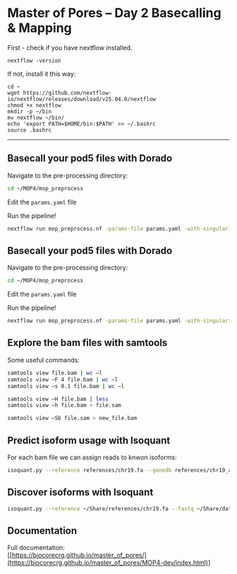 
#  Master of Pores – Day 2 Basecalling & Mapping

First - check if you have nextflow installed.

```
nextflow -version
```
If not, install it this way:
```
cd ~
wget https://github.com/nextflow-io/nextflow/releases/download/v25.04.0/nextflow
chmod +x nextflow
mkdir -p ~/bin
mv nextflow ~/bin/
echo 'export PATH=$HOME/bin:$PATH' >> ~/.bashrc
source .bashrc
```
---


##  Basecall your pod5 files with Dorado 

Navigate to the pre-processing directory:

```bash
cd ~/MOP4/mop_preprocess
```

Edit the  `params.yaml` file

Run the pipeline!

```bash
nextflow run mop_preprocess.nf -params-file params.yaml -with-singularity --nv -profile local -bg > demultiplexing.log
```

##  Basecall your pod5 files with Dorado 

Navigate to the pre-processing directory:

```bash
cd ~/MOP4/mop_preprocess
```

Edit the  `params.yaml` file

Run the pipeline!

```bash
nextflow run mop_preprocess.nf -params-file params.yaml -with-singularity --nv -profile local -bg > demultiplexing.log
```

## Explore the bam files with samtools 

Some useful commands: 

```bash
samtools view file.bam | wc –l 
samtools view –F 4 file.bam | wc –l 
samtools view –s 0.1 file.bam | wc –l

samtools view –H file.bam | less
samtools view –h file.bam > file.sam

samtools view –Sb file.sam > new_file.bam
```

## Predict isoform usage with Isoquant 

For each bam file we can assign reads to knwon isoforms:

```bash
isoquant.py --reference references/chr19.fa --genedb references/chr19_annotation.gb --complete_genedb --bam MOP4/mop_preprocess/mouse_demux_trial/alignment/pod5---bc_1_s.bam --data_type nanopore -o isoquant_bc1
```

## Discover isoforms with Isoquant

```bash 
isoquant.py --reference ~/Share/references/chr19.fa --fastq ~/Share/data/mouse/output/dorado_fast/fastq_files/pod5---bc_1.fq.gz --data_type nanopore -o isoquant_discovery_test
```

##  Documentation

Full documentation:  
[[https://biocorecrg.github.io/master_of_pores/](https://biocorecrg.github.io/master_of_pores/MOP4-dev/index.html)]
